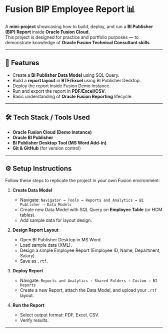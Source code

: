 # Fusion BIP Employee Report 📊

A **mini-project** showcasing how to build, deploy, and run a **BI Publisher (BIP) Report** inside **Oracle Fusion Cloud**.  
This project is designed for practice and portfolio purposes — to demonstrate knowledge of **Oracle Fusion Technical Consultant skills**.

---

## 📌 Features
- Create a **BI Publisher Data Model** using SQL Query.
- Build a **report layout** in **RTF/Excel** using BI Publisher Desktop.
- Deploy the report inside Fusion Demo Instance.
- Run and export the report in **PDF/Excel/CSV**.
- Basic understanding of **Oracle Fusion Reporting** lifecycle.

---

## 🛠️ Tech Stack / Tools Used
- **Oracle Fusion Cloud (Demo Instance)**
- **Oracle BI Publisher**
- **BI Publisher Desktop Tool (MS Word Add-in)**
- **Git & GitHub** (for version control)

---

## ⚙️ Setup Instructions
Follow these steps to replicate the project in your own Fusion environment:

1. **Create Data Model**  
   - Navigate: `Navigator → Tools → Reports and Analytics → BI Publisher → Data Models`  
   - Create new Data Model with SQL Query on **Employee Table** (or HCM tables).  
   - Add sample data for layout design.

2. **Design Report Layout**  
   - Open BI Publisher Desktop in MS Word.  
   - Load sample data (XML).  
   - Design a simple Employee Report (Employee ID, Name, Department, Salary).  
   - Save as `.rtf`.

3. **Deploy Report**  
   - Navigate: `Reports and Analytics → Shared Folders → Custom → BI Reports`  
   - Create a new Report, attach the Data Model, and upload your `.rtf` layout.  

4. **Run the Report**  
   - Select output format: PDF, Excel, CSV.  
   - Verify results.  

---


